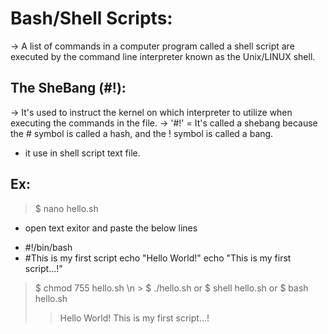 Bash/Shell Scripts:
===================
-> A list of commands in a computer program called a shell script are executed by the command line interpreter known as the Unix/LINUX shell.

The SheBang (#!):
----------------
-> It's used to instruct the kernel on which interpreter to utilize when executing the commands in the file.
-> '#!' = It's called a shebang because the # symbol is called a hash, and the ! symbol is called a bang.
- it use in shell script text file.

Ex:
---
> $ nano hello.sh
- open text exitor and paste the below lines
* #!/bin/bash
* #This is my first script
echo "Hello World!"
echo "This is my first script...!"
> $ chmod 755 hello.sh
\n > $ ./hello.sh
or
> $ shell hello.sh
or 
> $ bash hello.sh
>>Hello World!
>>This is my first script...!


